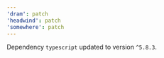 ```yaml
---
'dram': patch
'headwind': patch
'somewhere': patch
---
```

Dependency `typescript` updated to version `^5.8.3`.
